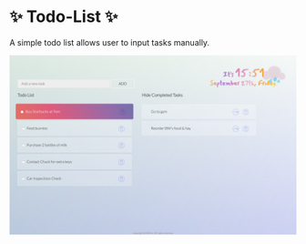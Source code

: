 # :sparkles: Todo-List :sparkles:

A simple todo list allows user to input tasks manually. <br>

<img src="https://github.com/Authright-PaPa/Todo-List/blob/master/Todo-List.png" alt="" width="1000" />
